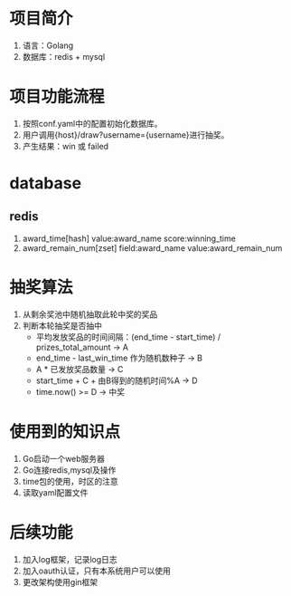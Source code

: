 # 项目简介
1. 语言：Golang
2. 数据库：redis + mysql

# 项目功能流程
1. 按照conf.yaml中的配置初始化数据库。
2. 用户调用{host}/draw?username={username}进行抽奖。
3. 产生结果：win 或 failed

# database
## redis 
1. award_time[hash] value:award_name  score:winning_time
2. award_remain_num[zset]  field:award_name  value:award_remain_num

# 抽奖算法
1. 从剩余奖池中随机抽取此轮中奖的奖品
2. 判断本轮抽奖是否抽中
   - 平均发放奖品的时间间隔：(end_time - start_time) / prizes_total_amount  -> A
   - end_time - last_win_time 作为随机数种子 -> B
   - A * 已发放奖品数量 -> C
   - start_time + C + 由B得到的随机时间%A -> D
   - time.now() >= D -> 中奖

# 使用到的知识点
1. Go启动一个web服务器
2. Go连接redis,mysql及操作
3. time包的使用，时区的注意
4. 读取yaml配置文件

# 后续功能
1. 加入log框架，记录log日志
2. 加入oauth认证，只有本系统用户可以使用
3. 更改架构使用gin框架